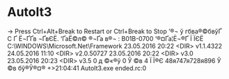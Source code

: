 # AutoIt3
-> Press Ctrl+Alt+Break to Restart or Ctrl+Break to Stop  ’®¬ ў гбва®©бвўҐ C ­Ґ Ё¬ҐҐв ¬ҐвЄЁ.  ‘ҐаЁ©­л© ­®¬Ґа в®¬ : B01B-0700   ‘®¤Ґа¦Ё¬®Ґ Ї ЇЄЁ C:\WINDOWS\Microsoft.Net\Framework  23.05.2016  20:22    &lt;DIR>          v1.1.4322 24.05.2016  11:10    &lt;DIR>          v2.0.50727 23.05.2016  20:22    &lt;DIR>          v3.0 23.05.2016  20:23    &lt;DIR>          v3.5                0 д ©«®ў              0 Ў ©в                4 Ї Ї®Є  48я747я728я896 Ў ©в бў®Ў®¤­®  +>21:04:41 AutoIt3.exe ended.rc:0
